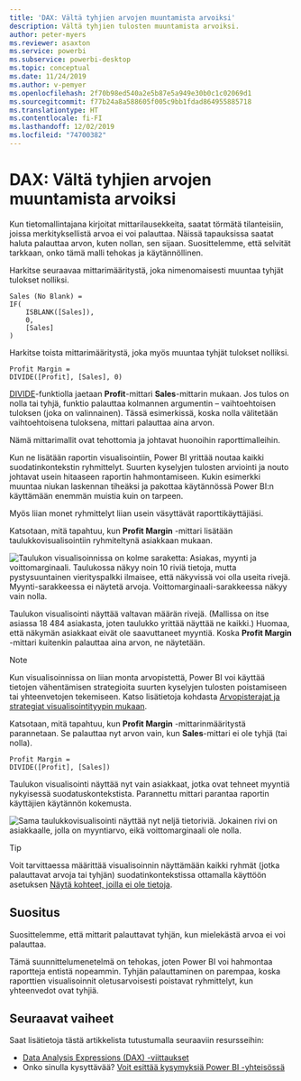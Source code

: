```yaml
---
title: 'DAX: Vältä tyhjien arvojen muuntamista arvoiksi'
description: Vältä tyhjien tulosten muuntamista arvoiksi.
author: peter-myers
ms.reviewer: asaxton
ms.service: powerbi
ms.subservice: powerbi-desktop
ms.topic: conceptual
ms.date: 11/24/2019
ms.author: v-pemyer
ms.openlocfilehash: 2f70b98ed540a2e5b87e5a949e30b0c1c02069d1
ms.sourcegitcommit: f77b24a8a588605f005c9bb1fdad864955885718
ms.translationtype: HT
ms.contentlocale: fi-FI
ms.lasthandoff: 12/02/2019
ms.locfileid: "74700382"
---
```

# <a name="dax-avoid-converting-blanks-to-values"></a>DAX: Vältä tyhjien arvojen muuntamista arvoiksi

Kun tietomallintajana kirjoitat mittarilausekkeita, saatat törmätä tilanteisiin, joissa merkityksellistä arvoa ei voi palauttaa. Näissä tapauksissa saatat haluta palauttaa arvon, kuten nollan, sen sijaan. Suosittelemme, että selvität tarkkaan, onko tämä malli tehokas ja käytännöllinen.

Harkitse seuraavaa mittarimääritystä, joka nimenomaisesti muuntaa tyhjät tulokset nolliksi.

```dax
Sales (No Blank) =
IF(
    ISBLANK([Sales]),
    0,
    [Sales]
)
```

Harkitse toista mittarimääritystä, joka myös muuntaa tyhjät tulokset nolliksi.

```dax
Profit Margin =
DIVIDE([Profit], [Sales], 0)
```

[DIVIDE](/dax/divide-function-dax)-funktiolla jaetaan **Profit**-mittari **Sales**-mittarin mukaan. Jos tulos on nolla tai tyhjä, funktio palauttaa kolmannen argumentin – vaihtoehtoisen tuloksen (joka on valinnainen). Tässä esimerkissä, koska nolla välitetään vaihtoehtoisena tuloksena, mittari palauttaa aina arvon.

Nämä mittarimallit ovat tehottomia ja johtavat huonoihin raporttimalleihin.

Kun ne lisätään raportin visualisointiin, Power BI yrittää noutaa kaikki suodatinkontekstin ryhmittelyt. Suurten kyselyjen tulosten arviointi ja nouto johtavat usein hitaaseen raportin hahmontamiseen. Kukin esimerkki muuntaa niukan laskennan tiheäksi ja pakottaa käytännössä Power BI:n käyttämään enemmän muistia kuin on tarpeen.

Myös liian monet ryhmittelyt liian usein väsyttävät raporttikäyttäjiäsi.

Katsotaan, mitä tapahtuu, kun **Profit Margin** -mittari lisätään taulukkovisualisointiin ryhmiteltynä asiakkaan mukaan.

![Taulukon visualisoinnissa on kolme saraketta: Asiakas, myynti ja voittomarginaali. Taulukossa näkyy noin 10 riviä tietoja, mutta pystysuuntainen vierityspalkki ilmaisee, että näkyvissä voi olla useita rivejä. Myynti-sarakkeessa ei näytetä arvoja. Voittomarginaali-sarakkeessa näkyy vain nolla.](media/dax-avoid-converting-blank/table-visual-poor.png)

Taulukon visualisointi näyttää valtavan määrän rivejä. (Mallissa on itse asiassa 18 484 asiakasta, joten taulukko yrittää näyttää ne kaikki.) Huomaa, että näkymän asiakkaat eivät ole saavuttaneet myyntiä. Koska **Profit Margin** -mittari kuitenkin palauttaa aina arvon, ne näytetään.

> [!NOTE]
> Kun visualisoinnissa on liian monta arvopistettä, Power BI voi käyttää tietojen vähentämisen strategioita suurten kyselyjen tulosten poistamiseen tai yhteenvetojen tekemiseen. Katso lisätietoja kohdasta [Arvopisterajat ja strategiat visualisointityypin mukaan](../visuals/power-bi-data-points.md).

Katsotaan, mitä tapahtuu, kun **Profit Margin** -mittarinmääritystä parannetaan. Se palauttaa nyt arvon vain, kun **Sales**-mittari ei ole tyhjä (tai nolla).

```dax
Profit Margin =
DIVIDE([Profit], [Sales])
```

Taulukon visualisointi näyttää nyt vain asiakkaat, jotka ovat tehneet myyntiä nykyisessä suodatuskontekstista. Parannettu mittari parantaa raportin käyttäjien käytännön kokemusta.

![Sama taulukkovisualisointi näyttää nyt neljä tietoriviä. Jokainen rivi on asiakkaalle, jolla on myyntiarvo, eikä voittomarginaali ole nolla.](media/dax-avoid-converting-blank/table-visual-good.png)

> [!TIP]
> Voit tarvittaessa määrittää visualisoinnin näyttämään kaikki ryhmät (jotka palauttavat arvoja tai tyhjän) suodatinkontekstissa ottamalla käyttöön asetuksen [Näytä kohteet, joilla ei ole tietoja](../desktop-show-items-no-data.md).

## <a name="recommendation"></a>Suositus

Suosittelemme, että mittarit palauttavat tyhjän, kun mielekästä arvoa ei voi palauttaa.

Tämä suunnittelumenetelmä on tehokas, joten Power BI voi hahmontaa raportteja entistä nopeammin. Tyhjän palauttaminen on parempaa, koska raporttien visualisoinnit oletusarvoisesti poistavat ryhmittelyt, kun yhteenvedot ovat tyhjiä.

## <a name="next-steps"></a>Seuraavat vaiheet

Saat lisätietoja tästä artikkelista tutustumalla seuraaviin resursseihin:

- [Data Analysis Expressions (DAX) -viittaukset](/dax/)
- Onko sinulla kysyttävää? [Voit esittää kysymyksiä Power BI -yhteisössä](https://community.powerbi.com/)
